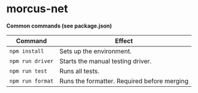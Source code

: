 # morcus-net

**Common commands (see package.json)**

| Command          | Effect                                      |
| ---------------- | ------------------------------------------- |
| `npm install `   | Sets up the environment.                    |
| `npm run driver` | Starts the manual testing driver.           |
| `npm run test`   | Runs all tests.                             |
| `npm run format` | Runs the formatter. Required before merging |
